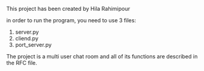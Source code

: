 This project has been created by Hila Rahimipour

in order to run the program, you need to use 3 files:
1. server.py
2. cliend.py
3. port_server.py

The project is a multi user chat room and all of its functions are described in the RFC file.
